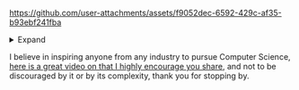 


https://github.com/user-attachments/assets/f9052dec-6592-429c-af35-b93ebf241fba

<details><summary>Expand</summary>

The clip above is from the emulator that still exists here: https://mxoemu.info/ for The Matrix Online,
the assets from the original release no longer exist but the community has been able to recreate them as shown here...

(I also have a [this here](https://github.com/jimbrend/jimbrend) where I e-mailed to myself nearly all of my first homework to my own e-mail I self-hosted)</details>

I believe in inspiring anyone from any industry to pursue Computer Science, [here is a great video on that I highly encourage you share](https://www.youtube.com/watch?v=nKIu9yen5nc), and not to be discouraged by it or by its complexity, thank you for stopping by.
